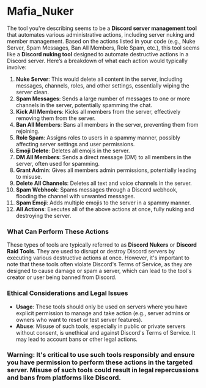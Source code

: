 # Mafia_Nuker
The tool you're describing seems to be a **Discord server management tool** that automates various administrative actions, including server nuking and member management. Based on the actions listed in your code (e.g., Nuke Server, Spam Messages, Ban All Members, Role Spam, etc.), this tool seems like a **Discord nuking tool** designed to automate destructive actions in a Discord server. Here’s a breakdown of what each action would typically involve:

1. **Nuke Server**: This would delete all content in the server, including messages, channels, roles, and other settings, essentially wiping the server clean.
2. **Spam Messages**: Sends a large number of messages to one or more channels in the server, potentially spamming the chat.
3. **Kick All Members**: Kicks all members from the server, effectively removing them from the server.
4. **Ban All Members**: Bans all members in the server, preventing them from rejoining.
5. **Role Spam**: Assigns roles to users in a spammy manner, possibly affecting server settings and user permissions.
6. **Emoji Delete**: Deletes all emojis in the server.
7. **DM All Members**: Sends a direct message (DM) to all members in the server, often used for spamming.
8. **Grant Admin**: Gives all members admin permissions, potentially leading to misuse.
9. **Delete All Channels**: Deletes all text and voice channels in the server.
10. **Spam Webhook**: Spams messages through a Discord webhook, flooding the channel with unwanted messages.
11. **Spam Emoji**: Adds multiple emojis to the server in a spammy manner.
12. **All Actions**: Executes all of the above actions at once, fully nuking and destroying the server.

### What Can Perform These Actions

These types of tools are typically referred to as **Discord Nukers** or **Discord Raid Tools**. They are used to disrupt or destroy Discord servers by executing various destructive actions at once. However, it's important to note that these tools often violate Discord's Terms of Service, as they are designed to cause damage or spam a server, which can lead to the tool's creator or user being banned from Discord.

### Ethical Considerations and Legal Issues
- **Usage**: These tools should only be used on servers where you have explicit permission to manage and take action (e.g., server admins or owners who want to reset or test server features).
- **Abuse**: Misuse of such tools, especially in public or private servers without consent, is unethical and against Discord's Terms of Service. It may lead to account bans or other legal actions.
  
### Warning: It's critical to use such tools responsibly and ensure you have permission to perform these actions in the targeted server. Misuse of such tools could result in legal repercussions and bans from platforms like Discord.
